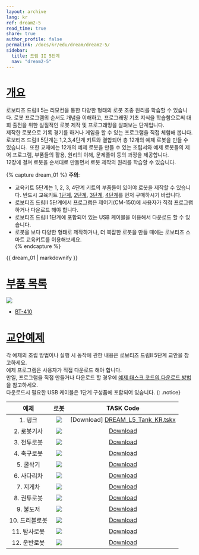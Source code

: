 ```yaml
---
layout: archive
lang: kr
ref: dream2-5
read_time: true
share: true
author_profile: false
permalink: /docs/kr/edu/dream/dream2-5/
sidebar:
  title: 드림 II 5단계
  nav: "dream2-5"
---
```


# [개요](#개요)

로보티즈 드림II 5는 리모컨을 통한 다양한 형태의 로봇 조종 원리를 학습할 수 있습니다. 로봇 프로그램의 순서도 개념을 이해하고, 프로그래밍 기초 지식을 학습함으로써 대회 출전을 위한 실질적인 로봇 제작 및 프로그래밍을 살펴보는 단계입니다.  
제작한 로봇으로 기록 경기를 하거나 게임을 할 수 있는 프로그램을 직접 체험해 봅니다.  
로보티즈 드림II 5단계는 1,2,3,4단계 키트와 결합되어 총 12개의 예제 로봇을 만들 수 있습니다.  또한 교재에는 12개의 예제 로봇을 만들 수 있는 조립서와 예제 로봇들의 제어 프로그램, 부품들의 활용, 원리의 이해, 문제풀이 등의 과정을 제공합니다.  
12장에 걸쳐 로봇을 순서대로 만들면서 로봇 제작의 원리를 학습할 수 있습니다.

{% capture dream_01 %}
**주의**:
- 교육키트 5단계는 1, 2, 3, 4단계 키트의 부품들이 있어야 로봇을 제작할 수 있습니다. 반드시 교육키트 [1단계](/docs/kr/edu/dream/dream2-1/), [2단계](/docs/kr/edu/dream/dream2-2/), [3단계](/docs/kr/edu/dream/dream2-3/), [4단계](/docs/kr/edu/dream/dream2-4/)를 먼저 구매하시기 바랍니다.
- 로보티즈 드림II 5단계에서 프로그램은 제어기(CM-150)에 사용자가 직접 프로그램 하거나 다운로드 해야 합니다.
- 로보티즈 드림II 1단계에 포함되어 있는 USB 케이블을 이용해서 다운로드 할 수 있습니다.
- 로봇을 보다 다양한 형태로 제작하거나, 더 복잡한 로봇을 만들 때에는 로보티즈 스마트 교육키트를 이용해보세요.  
{% endcapture %}

<div class="notice--warning">{{ dream_01 | markdownify }}</div>

# [부품 목록](#부품-목록)

![](/assets/images/edu/dream/dream2/e-manual_dream2_lv5_partlist_kr.jpg)

- [BT-410]

# [교안예제](#교안예제)

각 예제의 조립 방법이나 실행 시 동작에 관한 내용은 로보티즈 드림II 5단계 교안을 참고하세요.  
예제 프로그램은 사용자가 직접 다운로드 해야 합니다.  
만일, 프로그램을 직접 만들거나 다운로드 할 경우에 [예제 태스크 코드의 다운로드 방법]을 참고하세요.  
다운로드시 필요한 USB 케이블은 1단계 구성품에 포함되어 있습니다.
{: .notice}

|예제|로봇|TASK Code|
| :---: | :---: | :---: |
|    1. 탱크     |     ![](/assets/images/edu/dream/dream2/dream2_05_01_kr.jpg)| [Download] [DREAM_L5_Tank_KR.tskx]     |
|  2. 로봇기사   |  ![](/assets/images/edu/dream/dream2/dream2_05_02_kr.jpg)| [Download][DREAM_L5_RobotKnight_KR.tskx]  |
|  3. 전투로봇   |    ![](/assets/images/edu/dream/dream2/dream2_05_03_kr.jpg)|[Download][DREAM_L5_WarRobot_KR.tskx]    |
|  4. 축구로봇   |  ![](/assets/images/edu/dream/dream2/dream2_05_04_kr.jpg)|[Download][DREAM_L5_SoccerRobot_KR.tskx]   |
|   5. 굴삭기    |   ![](/assets/images/edu/dream/dream2/dream2_05_05_kr.jpg)|[Download][DREAM_L5_Excavator_KR.tskx]    |
|  6. 사다리차   |  ![](/assets/images/edu/dream/dream2/dream2_05_06_kr.jpg)|[Download][DREAM_L5_LadderTruck_KR.tskx]   |
|   7. 지게차    |    ![](/assets/images/edu/dream/dream2/dream2_05_07_kr.jpg)|[Download][DREAM_L5_ForkLift_KR.tskx]    |
|  8. 권투로봇   |  ![](/assets/images/edu/dream/dream2/dream2_05_08_kr.jpg)|[Download][DREAM_L5_BoxingRobot_KR.tskx]   |
|   9. 불도저    |   ![](/assets/images/edu/dream/dream2/dream2_05_09_kr.jpg)|[Download][DREAM_L5_Bulldozer_KR.tskx]    |
| 10. 드리블로봇 |  ![](/assets/images/edu/dream/dream2/dream2_05_10_kr.jpg)|[Download][DREAM_L5_DribbleRobot_KR.tskx]  |
|  11. 탐사로봇  |    ![](/assets/images/edu/dream/dream2/dream2_05_11_kr.jpg)|[Download][DREAM_L5_Explorer_KR.tskx]    |
|  12. 운반로봇  | ![](/assets/images/edu/dream/dream2/dream2_05_12_kr.jpg)|[Download][DREAM_L5_TransportRobot_KR.tskx] |


[BT-410]: /docs/kr/parts/communication/bt-410/
[예제 태스크 코드의 다운로드 방법]: /docs/kr/faq/download_task_code/#cm-150
[DREAM_L5_Tank_KR.tskx]: http://support.robotis.com/ko/baggage_files/dream2/dream2_l5_tank_kr.tskx
[DREAM_L5_RobotKnight_KR.tskx]: http://support.robotis.com/ko/baggage_files/dream2/dream2_l5_robotknight_kr.tskx
[DREAM_L5_WarRobot_KR.tskx]: http://support.robotis.com/ko/baggage_files/dream2/dream2_l3_fourwheeled_kr.tskx
[DREAM_L5_SoccerRobot_KR.tskx]: http://support.robotis.com/ko/baggage_files/dream2/dream2_l5_soccerrobot_kr.tskx
[DREAM_L5_Excavator_KR.tskx]: http://support.robotis.com/ko/baggage_files/dream2/dream2_l5_excavator_kr.tskx
[DREAM_L5_LadderTruck_KR.tskx]: http://support.robotis.com/ko/baggage_files/dream2/dream2_l5_laddertruck_kr.tskx
[DREAM_L5_ForkLift_KR.tskx]: http://support.robotis.com/ko/baggage_files/dream2/dream2_l5_forklift_kr.tskx
[DREAM_L5_BoxingRobot_KR.tskx]: http://support.robotis.com/ko/baggage_files/dream2/dream2_l5_boxingrobot_kr.tskx
[DREAM_L5_Bulldozer_KR.tskx]: http://support.robotis.com/ko/baggage_files/dream2/dream2_l5_bulldozer_kr.tskx
[DREAM_L5_DribbleRobot_KR.tskx]: http://support.robotis.com/ko/baggage_files/dream2/dream2_l5_dribblerobot_kr.tskx
[DREAM_L5_Explorer_KR.tskx]: http://support.robotis.com/ko/baggage_files/dream2/dream2_l5_explorer_kr.tskx
[DREAM_L5_TransportRobot_KR.tskx]: http://support.robotis.com/ko/baggage_files/dream2/dream2_l5_transportrobot_kr.tskx
